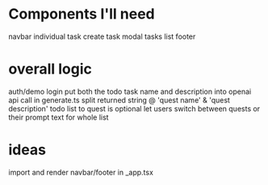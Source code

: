 # Components I'll need

navbar
individual task
create task modal
tasks list
footer

# overall logic

auth/demo login
put both the todo task name and description into openai api call in generate.ts
split returned string @ 'quest name' & 'quest description'
todo list to quest is optional
let users switch between quests or their prompt text for whole list

# ideas

import and render navbar/footer in \_app.tsx
